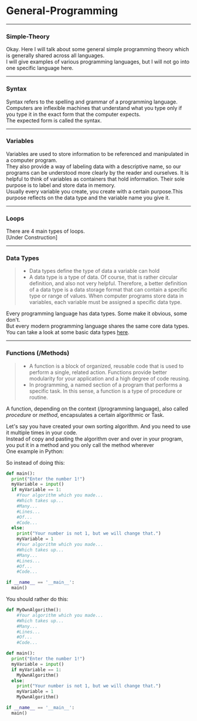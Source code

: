 # General-Programming
---
### <a id="Title">Simple-Theory</a>

Okay. Here I will talk about some general simple programming theory which is generally shared across all languages.<br>
I will give examples of various programming languages, but I will not go into one specific language here.<br>

---
### <a id="Syntax">Syntax</a>

Syntax refers to the spelling and grammar of a programming language. <br>
Computers are inflexible machines that understand what you type only if you type it in the exact form that the computer expects.<br>
The expected form is called the syntax.<br>

---
### <a id="Variables">Variables</a>

Variables are used to store information to be referenced and manipulated in a computer program.<br>
They also provide a way of labeling data with a descriptive name, so our programs can be understood more clearly by the reader and ourselves.
It is helpful to think of variables as containers that hold information. Their sole purpose is to label and store data in memory.<br>
Usually every variable you create, you create with a certain purpose.This purpose reflects on the data type and the variable name you give it.<br>

---
### <a id="Loops">Loops</a>

There are 4 main types of loops. <br>
[Under Construction]

---
### <a id="DataTypes">Data Types</a>

> * Data types define the type of data a variable can hold
> * A data type is a type of data. Of course, that is rather circular definition, and also not very helpful. Therefore, a better definition of a data type is a data storage format that can contain a specific type or range of values. When computer programs store data in variables, each variable must be assigned a specific data type.

Every programming language has data types. Some make it obvious, some don't.<br>
But every modern programming language shares the same core data types.<br>
You can take a look at some basic data types [here](Data-Types.md).


---
### <a id="Functions">Functions (/Methods)</a>

> * A function is a block of organized, reusable code that is used to perform a single, related action. Functions provide better modularity for your application and a high degree of code reusing. 
> * In programming, a named section of a program that performs a specific task. In this sense, a function is a type of procedure or routine.

A function, depending on the context (/programming language), also called *procedure* or *method*, encapsulates a certain algorithmic or Task.<br>

Let's say you have created your own sorting algorithm. And you need to use it multiple times in your code.<br>
Instead of copy and pasting the algorithm over and over in your program, you put it in a method and you only call the method wherever<br>
One example in Python:<br>

So instead of doing this:<br>


```python
def main():
  print("Enter the number 1!")
  myVariable = input()
  if myVariable == 1:  
    #Your algorithm which you made...
    #Which takes up...
    #Many...
    #Lines...
    #Of...
    #Code...
  else:
    print("Your number is not 1, but we will change that.")
    myVariable = 1
    #Your algorithm which you made...
    #Which takes up...
    #Many...
    #Lines...
    #Of...
    #Code...

if __name__ == '__main__':
  main()
```

You should rather do this:<br>

```python
def MyOwnAlgorithm():
    #Your algorithm which you made...
    #Which takes up...
    #Many...
    #Lines...
    #Of...
    #Code...

def main():
  print("Enter the number 1!")
  myVariable = input()
  if myVariable == 1:
    MyOwnAlgorithm()
  else:
    print("Your number is not 1, but we will change that.")
    myVariable = 1
    MyOwnAlgorithm()

if __name__ == '__main__':
  main()
```



















